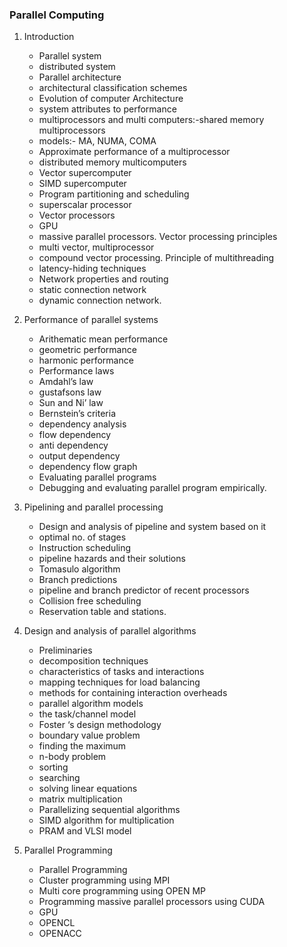 ### Parallel Computing

1. Introduction

   - Parallel system
   - distributed system
   - Parallel architecture
   - architectural classification schemes
   - Evolution of computer Architecture
   - system attributes to performance
   - multiprocessors and multi computers:-shared memory multiprocessors
   - models:- MA, NUMA, COMA
   - Approximate performance of a multiprocessor
   - distributed memory multicomputers
   - Vector supercomputer
   - SIMD supercomputer
   - Program partitioning and scheduling
   - superscalar processor
   - Vector processors
   - GPU
   - massive parallel processors. Vector processing principles
   - multi vector, multiprocessor
   - compound vector processing. Principle of multithreading
   - latency-hiding techniques
   - Network properties and routing
   - static connection network
   - dynamic connection network.

2. Performance of parallel systems

   - Arithematic mean performance
   - geometric performance
   - harmonic performance
   - Performance laws
   - Amdahl’s law
   - gustafsons law
   - Sun and Ni’ law
   - Bernstein’s criteria
   - dependency analysis
   - flow dependency
   - anti dependency
   - output dependency
   - dependency flow graph
   - Evaluating parallel programs
   - Debugging and evaluating parallel program empirically.

3. Pipelining and parallel processing

   - Design and analysis of pipeline and system based on it
   - optimal no. of stages
   - Instruction scheduling
   - pipeline hazards and their solutions
   - Tomasulo algorithm
   - Branch predictions
   - pipeline and branch predictor of recent processors
   - Collision free scheduling
   - Reservation table and stations.

4. Design and analysis of parallel algorithms

   - Preliminaries
   - decomposition techniques
   - characteristics of tasks and interactions
   - mapping techniques for load balancing
   - methods for containing interaction overheads
   - parallel algorithm models
   - the task/channel model
   - Foster ‘s design methodology
   - boundary value problem
   - finding the maximum
   - n-body problem
   - sorting
   - searching
   - solving linear equations
   - matrix multiplication
   - Parallelizing sequential algorithms
   - SIMD algorithm for multiplication
   - PRAM and VLSI model

5. Parallel Programming

   - Parallel Programming
   - Cluster programming using MPI
   - Multi core programming using OPEN MP
   - Programming massive parallel processors using CUDA
   - GPU
   - OPENCL
   - OPENACC
